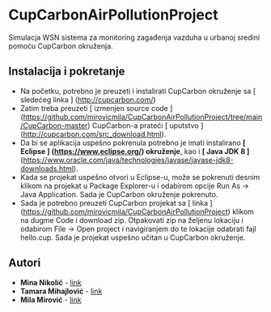 # CupCarbonAirPollutionProject
Simulacja WSN sistema za monitoring zagađenja vazduha u urbanoj sredini pomoću CupCarbon okruženja.

## Instalacija i pokretanje

- Na početku, potrebno je preuzeti i instalirati CupCarbon okruženje sa [ sledećeg linka ] (http://cupcarbon.com/)
- Zatim treba preuzeti [ izmenjen source code ] (https://github.com/mirovicmila/CupCarbonAirPollutionProject/tree/main/CupCarbon-master) CupCarbon-a prateći [ uputstvo ] (http://cupcarbon.com/src_download.html).
- Da bi se aplikacija uspešno pokrenula potrebno je imati instalirano **[ Eclipse ] (https://www.eclipse.org/) okruženje**, kao i **[ Java JDK 8 ]** (https://www.oracle.com/java/technologies/javase/javase-jdk8-downloads.html).
- Kada se projekat uspešno otvori u Eclipse-u, može se pokrenuti desnim klikom na projekat u Package Explorer-u i odabirom opcije Run As -> Java Application. Sada je CupCarbon okruženje pokrenuto. 
- Sada je potrebno preuzeti CupCarbon projekat sa [ linka ] (https://github.com/mirovicmila/CupCarbonAirPollutionProject) klikom na dugme Code i download zip. Otpakovati zip na željenu lokaciju i odabirom File -> Open project i navigiranjem do te lokacije odabrati fajl hello.cup. Sada je projekat uspešno učitan u CupCarbon okruženje. 

## Autori

* **Mina Nikolić** - [link](https://github.com/MinaNikolic98)
* **Tamara Mihajlović** - [link](https://github.com/tamaramihajlovic)
* **Mila Mirović** - [link](https://github.com/mirovicmila)

